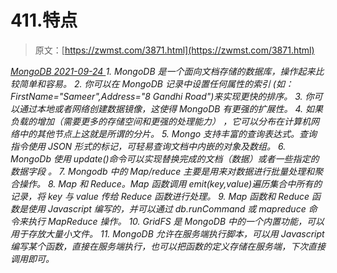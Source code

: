 <!--yml
category: 未分类
date: 0001-01-01 00:00:00
--->

# 411.特点

> 原文：[https://zwmst.com/3871.html](https://zwmst.com/3871.html)

   [ *MongoDB* ](https://zwmst.com/mongodb)*[ <time datetime="2021-09-24T11:41:18+08:00"> 2021-09-24 </time> ](https://zwmst.com/3871.html)  1.  MongoDB 是一个面向文档存储的数据库，操作起来比较简单和容易。
2.  你可以在 MongoDB 记录中设置任何属性的索引 (如：FirstName="Sameer",Address="8 Gandhi Road")来实现更快的排序。
3.  你可以通过本地或者网络创建数据镜像，这使得 MongoDB 有更强的扩展性。
4.  如果负载的增加（需要更多的存储空间和更强的处理能力） ，它可以分布在计算机网络中的其他节点上这就是所谓的分片。
5.  Mongo 支持丰富的查询表达式。查询指令使用 JSON 形式的标记，可轻易查询文档中内嵌的对象及数组。
6.  MongoDb 使用 update()命令可以实现替换完成的文档（数据）或者一些指定的数据字段 。
7.  Mongodb 中的 Map/reduce 主要是用来对数据进行批量处理和聚合操作。
8.  Map 和 Reduce。Map 函数调用 emit(key,value)遍历集合中所有的记录，将 key 与 value 传给 Reduce 函数进行处理。
9.  Map 函数和 Reduce 函数是使用 Javascript 编写的，并可以通过 db.runCommand 或 mapreduce 命令来执行 MapReduce 操作。
10.  GridFS 是 MongoDB 中的一个内置功能，可以用于存放大量小文件。
11.  MongoDB 允许在服务端执行脚本，可以用 Javascript 编写某个函数，直接在服务端执行，也可以把函数的定义存储在服务端，下次直接调用即可。*